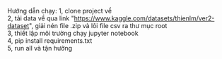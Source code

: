 Hướng dẫn chạy:
1, clone project về<br>
2, tải data về qua link "https://www.kaggle.com/datasets/thienlm/ver2-dataset", giải nén file .zip và lôi file csv ra thư mục root<br>
3, thiết lập môi trường chạy jupyter notebook<br>
4, pip install requirements.txt<br>
5, run all và tận hưởng<br>
